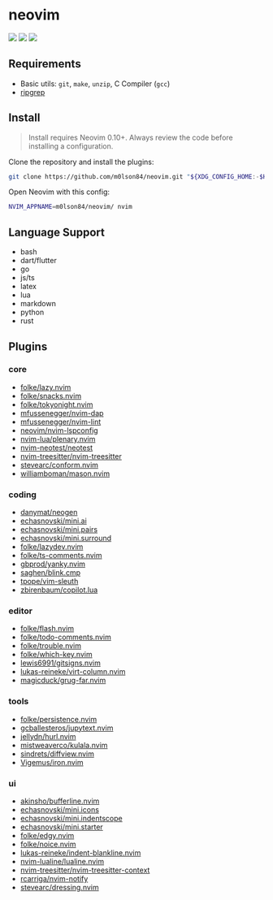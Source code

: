 # neovim

<a href="https://dotfyle.com/m0lson84/neovim"><img src="https://dotfyle.com/m0lson84/neovim/badges/plugins?style=for-the-badge" /></a>
<a href="https://dotfyle.com/m0lson84/neovim"><img src="https://dotfyle.com/m0lson84/neovim/badges/leaderkey?style=for-the-badge" /></a>
<a href="https://dotfyle.com/m0lson84/neovim"><img src="https://dotfyle.com/m0lson84/neovim/badges/plugin-manager?style=for-the-badge" /></a>

## Requirements

- Basic utils: `git`, `make`, `unzip`, C Compiler (`gcc`)
- [ripgrep](https://github.com/BurntSushi/ripgrep#installation)

## Install

> Install requires Neovim 0.10+. Always review the code before installing a configuration.

Clone the repository and install the plugins:

```sh
git clone https://github.com/m0lson84/neovim.git "${XDG_CONFIG_HOME:-$HOME/.config}"/nvim
```

Open Neovim with this config:

```sh
NVIM_APPNAME=m0lson84/neovim/ nvim
```

## Language Support

- bash
- dart/flutter
- go
- js/ts
- latex
- lua
- markdown
- python
- rust

## Plugins

### core

- [folke/lazy.nvim](https://dotfyle.com/plugins/folke/lazy.nvim)
- [folke/snacks.nvim](https://dotfyle.com/plugins/folke/snacks.nvim)
- [folke/tokyonight.nvim](https://dotfyle.com/plugins/folke/tokyonight.nvim)
- [mfussenegger/nvim-dap](https://dotfyle.com/plugins/mfussenegger/nvim-dap)
- [mfussenegger/nvim-lint](https://dotfyle.com/plugins/mfussenegger/nvim-lint)
- [neovim/nvim-lspconfig](https://dotfyle.com/plugins/neovim/nvim-lspconfig)
- [nvim-lua/plenary.nvim](https://dotfyle.com/plugins/nvim-lua/plenary.nvim)
- [nvim-neotest/neotest](https://dotfyle.com/plugins/nvim-neotest/neotest)
- [nvim-treesitter/nvim-treesitter](https://dotfyle.com/plugins/nvim-treesitter/nvim-treesitter)
- [stevearc/conform.nvim](https://dotfyle.com/plugins/stevearc/conform.nvim)
- [williamboman/mason.nvim](https://dotfyle.com/plugins/williamboman/mason.nvim)

### coding

- [danymat/neogen](https://dotfyle.com/plugins/danymat/neogen)
- [echasnovski/mini.ai](https://dotfyle.com/plugins/echasnovski/mini.ai)
- [echasnovski/mini.pairs](https://dotfyle.com/plugins/echasnovski/mini.pairs)
- [echasnovski/mini.surround](https://dotfyle.com/plugins/echasnovski/mini.surround)
- [folke/lazydev.nvim](https://dotfyle.com/plugins/folke/lazydev.nvim)
- [folke/ts-comments.nvim](https://dotfyle.com/plugins/folke/ts-comments.nvim)
- [gbprod/yanky.nvim](https://dotfyle.com/plugins/gbprod/yanky.nvim)
- [saghen/blink.cmp](https://dotfyle.com/plugins/Saghen/blink.cmp)
- [tpope/vim-sleuth](https://github.com/tpope/vim-sleuth)
- [zbirenbaum/copilot.lua](https://dotfyle.com/plugins/zbirenbaum/copilot.lua)

### editor

- [folke/flash.nvim](https://dotfyle.com/plugins/folke/flash.nvim)
- [folke/todo-comments.nvim](https://dotfyle.com/plugins/folke/todo-comments.nvim)
- [folke/trouble.nvim](https://dotfyle.com/plugins/folke/trouble.nvim)
- [folke/which-key.nvim](https://dotfyle.com/plugins/folke/which-key.nvim)
- [lewis6991/gitsigns.nvim](https://dotfyle.com/plugins/lewis6991/gitsigns.nvim)
- [lukas-reineke/virt-column.nvim](https://dotfyle.com/plugins/lukas-reineke/virt-column.nvim)
- [magicduck/grug-far.nvim](https://dotfyle.com/plugins/MagicDuck/grug-far.nvim)

### tools

- [folke/persistence.nvim](https://dotfyle.com/plugins/folke/persistence.nvim)
- [gcballesteros/jupytext.nvim](https://dotfyle.com/plugins/GCBallesteros/jupytext.nvim)
- [jellydn/hurl.nvim](https://dotfyle.com/plugins/jellydn/hurl.nvim)
- [mistweaverco/kulala.nvim](https://dotfyle.com/plugins/mistweaverco/kulala.nvim)
- [sindrets/diffview.nvim](https://dotfyle.com/plugins/sindrets/diffview.nvim)
- [Vigemus/iron.nvim](https://dotfyle.com/plugins/Vigemus/iron.nvim)

### ui

- [akinsho/bufferline.nvim](https://dotfyle.com/plugins/akinsho/bufferline.nvim)
- [echasnovski/mini.icons](https://dotfyle.com/plugins/echasnovski/mini.icons)
- [echasnovski/mini.indentscope](https://dotfyle.com/plugins/echasnovski/mini.indentscope)
- [echasnovski/mini.starter](https://dotfyle.com/plugins/echasnovski/mini.starter)
- [folke/edgy.nvim](https://dotfyle.com/plugins/folke/edgy.nvim)
- [folke/noice.nvim](https://dotfyle.com/plugins/folke/noice.nvim)
- [lukas-reineke/indent-blankline.nvim](https://dotfyle.com/plugins/lukas-reineke/indent-blankline.nvim)
- [nvim-lualine/lualine.nvim](https://dotfyle.com/plugins/nvim-lualine/lualine.nvim)
- [nvim-treesitter/nvim-treesitter-context](https://dotfyle.com/plugins/nvim-treesitter/nvim-treesitter-context)
- [rcarriga/nvim-notify](https://dotfyle.com/plugins/rcarriga/nvim-notify)
- [stevearc/dressing.nvim](https://dotfyle.com/plugins/stevearc/dressing.nvim)
